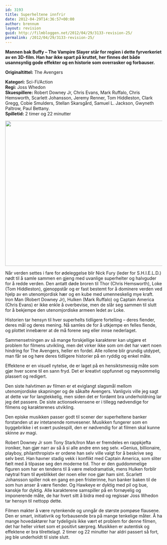 ```yaml
---
id: 3193
title: Superheltene innfrir
date: 2012-04-29T14:36:57+00:00
author: brennum
layout: revision
guid: http://filmbloggen.net/2012/04/29/3133-revision-25/
permalink: /2012/04/29/3133-revision-25/
---
```

**Mannen bak Buffy &#8211; The Vampire Slayer står for regien i dette fyrverkeriet av en 3D-film. Han har ikke spart på kruttet, her finnes det både usannsynlig gode effekter og en historie som overrasker og forbauser.**

**<!--more-->Originaltittel:** The Avengers

  
**Kategori:** Sci-Fi/Action  
**Regi:** Joss Whedon  
**Skuespillere:** Robert Downey Jr, Chris Evans, Mark Ruffalo, Chris Hemsworth, Scarlett Johansson, Jeremy Renner, Tom Hiddleston, Clark Gregg, Cobie Smulders, Stellan Skarsgård, Samuel L. Jackson, Gwyneth Paltrow, Paul Bettany.  
**Spilletid:** 2 timer og 22 minutter

<a href="http://filmbloggen.net/?attachment_id=3155" rel="attachment wp-att-3155"><img class="alignnone size-large wp-image-3155" src="http://filmbloggen.net/wp-content/uploads//2012/04/the-avengers-photo-01-620x465.jpg" alt="" width="620" height="465" /></a>

Når verden settes i fare for ødeleggelse blir Nick Fury (leder for S.H.I.E.L.D.) nødt til å samle sammen en gjeng med uvanlige superhelter og halvguder for å redde verden. Den antatt døde broren til Thor (Chris Hemsworth), Loke (Tom Hiddleston), gjenoppstår og er fast bestemt for å dominere verden ved hjelp av en utenomjordisk hær og en kube med umenneskelig mye kraft. Iron Man (Robert Downey Jr), Hulken (Mark Ruffalo) og Captain America (Chris Evans) er ikke enkle å overbevise, men de slår seg sammen til slutt for å bekjempe den utenomjordiske armeen ledet av Loke.

Historien tar hensyn til hver superhelts tidligere fortelling &#8211; deres fiender, deres mål og deres mening. Nå samles de for å utkjempe en felles fiende, og plottet innebærer at de må forene seg eller innse nederlaget.

Sammensetningen av så mange forskjellige karakterer kan utgjøre et problem for filmens utvikling, men det virker ikke som om det har vært noen hindring for The Avengers, heller en fordel. Alle rollene blir grundig utdypet, man får se og høre deres tidligere historier på en ryddig og enkel måte.

Effektene er en visuell nytelse, de er laget på en hensiktsmessig måte som gjør hver scene til en sann fryd. Det er kreativt oppfunnet og møysommelig plassert og redigert.

Den siste halvtimen av filmen er et eviglangt slagsmål mellom utenomjordiske skapninger og de såkalte Avengers. Vanligvis ville jeg sagt at dette var for langtekkelig, men siden det er fordømt bra underholdning lar jeg det passere. De siste actionsekvensene er i tillegg nødvendige for filmens og karakterenes utvikling.

Den episke musikken passer godt til scener der superheltene banker forstanden ut av intetanende romvesener. Musikken fungerer som en byggebrikke i et svært puslespill, den er nødvendig for at filmen skal kunne skinne av magi.

Robert Downey Jr som Tony Stark/Iron Man er fremdeles en rappkjefta ironiker, han gjør narr av så å si alle andre enn seg selv. &laquo;Genius, billionaire, playboy, philanthropist&raquo; er ordene han selv ville valgt for å beskrive seg selv best. Han havner stadig vekk i konflikt med Captain America, som sliter fælt med å tilpasse seg den moderne tid. Thor er den guddommelige figuren som har en tendens til å være melodramatisk, mens Hulken forblir nøytral fram til øyeblikket der noen eller noe gjør ham sint. Scarlett Johansson spiller nok en gang en pen fristerinne, hun banker baken til de som hun anser å være fiender. Og Hawkeye er dyktig med pil og bue, kanskje for dyktig. Alle karakterene samspiller på en fornøyelig og imponerende måte, de har hvert sitt å bidra med og regissør Joss Whedon tar hensyn til nettopp dette.

Filmen makter å være nytenkende og unngår de største pompøse flausene. Den er smart, initiativrik og forbausende bra på mange tenkelige måter. Å ha mange hovedaktører har tydeligvis ikke vært et problem for denne filmen, det har heller virket som et positivt særpreg. Musikken er autentisk og effektene er bra tilrettelagt. 2 timer og 22 minutter har aldri passert så fort, jeg ble underholdt til siste slutt.